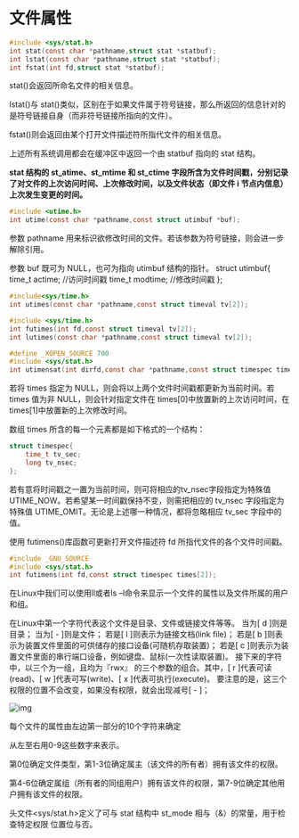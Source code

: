 # 文件属性

``` c
#include <sys/stat.h>
int stat(const char *pathname,struct stat *statbuf);
int lstat(const char *pathname,struct stat *statbuf);
int fstat(int fd,struct stat *statbuf);
```

stat()会返回所命名文件的相关信息。

lstat()与 stat()类似，区别在于如果文件属于符号链接，那么所返回的信息针对的是符号链接自身（而非符号链接所指向的文件）。

fstat()则会返回由某个打开文件描述符所指代文件的相关信息。

上述所有系统调用都会在缓冲区中返回一个由 statbuf 指向的 stat 结构。

**stat 结构的 st_atime、st_mtime 和 st_ctime 字段所含为文件时间戳，分别记录了对文件的上次访问时间、上次修改时间，以及文件状态（即文件 i 节点内信息）上次发生变更的时间。**

``` c
#include <utime.h>
int utime(const char *pathname,const struct utimbuf *buf);
```

参数 pathname 用来标识欲修改时间的文件。若该参数为符号链接，则会进一步解除引用。

参数 buf 既可为 NULL，也可为指向 utimbuf 结构的指针。
struct utimbuf{
    time_t actime; //访问时间戳
    time_t modtime; //修改时间戳
};

``` c
#include<sys/time.h>
int utimes(const char *pathname,const struct timeval tv[2]);
```

``` c
#include <sys/time.h>
int futimes(int fd,const struct timeval tv[2]);
int lutimes(const char *pathname,const struct timeval tv[2]);
```

``` c
#define _XOPEN_SOURCE 700
#include <sys/stat.h>
int utimensat(int dirfd,const char *pathname,const struct timespec times[2],int flags);
```

若将 times 指定为 NULL，则会将以上两个文件时间戳都更新为当前时间。若 times 值为非 NULL，则会针对指定文件在 times[0]中放置新的上次访问时间，在 times[1]中放置新的上次修改时间。

数组 times 所含的每一个元素都是如下格式的一个结构：

```c
struct timespec{
    time_t tv_sec;
    long tv_nsec;
};
```

若有意将时间戳之一置为当前时间，则可将相应的tv_nsec字段指定为特殊值UTIME_NOW。若希望某一时间戳保持不变，则需把相应的 tv_nsec 字段指定为特殊值
UTIME_OMIT。无论是上述哪一种情况，都将忽略相应 tv_sec 字段中的值。

使用 futimens()库函数可更新打开文件描述符 fd 所指代文件的各个文件时间戳。

``` c
#include _GNU_SOURCE
#include <sys/stat.h>
int futimens(int fd,const struct timespec times[2]);
```



在Linux中我们可以使用ll或者ls –l命令来显示一个文件的属性以及文件所属的用户和组。

在Linux中第一个字符代表这个文件是目录、文件或链接文件等等。
当为[ d ]则是目录；
当为[ - ]则是文件；
若是[ l ]则表示为链接文档(link file)；
若是[ b ]则表示为装置文件里面的可供储存的接口设备(可随机存取装置)；
若是[ c ]则表示为装置文件里面的串行端口设备，例如键盘、鼠标(一次性读取装置)。
接下来的字符中，以三个为一组，且均为『rwx』 的三个参数的组合。其中，[ r ]代表可读(read)、[ w ]代表可写(write)、[ x ]代表可执行(execute)。 要注意的是，这三个权限的位置不会改变，如果没有权限，就会出现减号[ - ]；

![img](https://img2018.cnblogs.com/blog/1699970/201906/1699970-20190616125146973-273227113.png)

每个文件的属性由左边第一部分的10个字符来确定

从左至右用0-9这些数字来表示。

第0位确定文件类型，第1-3位确定属主（该文件的所有者）拥有该文件的权限。

第4-6位确定属组（所有者的同组用户）拥有该文件的权限，第7-9位确定其他用户拥有该文件的权限。

头文件<sys/stat.h>定义了可与 stat 结构中 st_mode 相与（&）的常量，用于检查特定权限
位置位与否。
